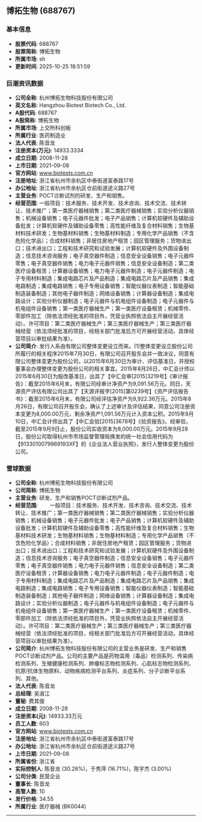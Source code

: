 ## 博拓生物 (688767)

### 基本信息

- **股票代码**: 688767
- **股票简称**: 博拓生物
- **所属市场**: sh
- **更新时间**: 2025-10-25 18:51:59

### 巨潮资讯数据

- **公司全称**: 杭州博拓生物科技股份有限公司
- **英文名称**: Hangzhou Biotest Biotech Co., Ltd.
- **A股代码**: 688767
- **A股简称**: 博拓生物
- **所属市场**: 上交所科创板
- **所属行业**: 医药制造业
- **法人代表**: 陈音龙
- **注册资本(万元)**: 14933.3334
- **成立日期**: 2008-11-28
- **上市日期**: 2021-09-08
- **官方网站**: www.biotests.com.cn
- **注册地址**: 浙江省杭州市余杭区中泰街道富泰路17号
- **办公地址**: 浙江省杭州市余杭区仓前街道途义路27号
- **主营业务**: POCT诊断试剂的研发、生产和销售。
- **经营范围**: 一般项目：技术服务、技术开发、技术咨询、技术交流、技术转让、技术推广；第一类医疗器械销售；第二类医疗器械销售；实验分析仪器销售；机械设备销售；电子元器件批发；电子产品销售；计算机软硬件及辅助设备批发；计算机软硬件及辅助设备零售；高性能纤维及复合材料销售；生物基材料技术研发；生物基材料销售；生物基材料制造；专用化学产品销售（不含危险化学品）；合成材料销售；非居住房地产租赁；园区管理服务；货物进出口；技术进出口；工程和技术研究和试验发展；计算机软硬件及外围设备制造；信息技术咨询服务；电子真空器件制造；信息安全设备销售；电子元器件零售；电子真空器件销售；电力电子元器件销售；信息安全设备制造；第二类医疗设备租赁；计算器设备销售；电力电子元器件制造；电子元器件制造；电子专用材料制造；集成电路芯片及产品制造；集成电路芯片及产品销售；集成电路制造；集成电路销售；电子专用设备销售；智能仪器仪表制造；智能基础制造装备制造；其他电子器件制造；网络设备销售；计算器设备制造；集成电路设计；实验分析仪器制造；电子元器件与机电组件设备制造；电子元器件与机电组件设备销售；第一类医疗器械生产；第一类医疗设备租赁；机械零件、零部件加工（除依法须经批准的项目外，凭营业执照依法自主开展经营活动）。许可项目：第二类医疗器械生产；第三类医疗器械生产；第三类医疗器械经营（依法须经批准的项目，经相关部门批准后方可开展经营活动，具体经营项目以审批结果为准）。
- **公司简介**: 发行人系由有限公司整体变更设立而来。(1)整体变更设立股份公司所履行的相关程序2015年7月30日，有限公司召开股东会并一致决议，同意有限公司整体变更为股份公司，以2015年6月30日为审计、评估基准日，并授权董事会办理整体变更为股份公司的相关事宜。2015年8月26日，中汇会计师以2015年6月30日为股改基准日，出具了【中汇会审[2015]3219号】《审计报告》：截至2015年6月末，有限公司经审计净资产为9,091.56万元。同日，天源资产评估有限公司出具了【天源评报字[2015]第0239号】《资产评估报告书》：截至2015年6月末，有限公司经评估净资产为9,922.36万元。2015年8月26日，有限公司召开股东会，确认了上述审计及评估结果，同意公司注册资本变更为8,000.00万元，剩余净资产1,091.56万元计入资本公积。2015年9月10日，中汇会计师出具了【中汇会验[2015]3678号】《验资报告》。经审验，截至2015年9月9日止，股份公司实收资本为8,000.00万元。2015年9月28日，股份公司取得杭州市市场监督管理局换发的统一社会信用代码为【9133010079969193XF】的《企业法人营业执照》，发行人整体变更为股份公司。

### 雪球数据

- **公司全称**: 杭州博拓生物科技股份有限公司
- **公司简称**: 博拓生物
- **主营业务**: 研发、生产和销售POCT诊断试剂产品。
- **经营范围**: 　　一般项目：技术服务、技术开发、技术咨询、技术交流、技术转让、技术推广；第一类医疗器械销售；第二类医疗器械销售；实验分析仪器销售；机械设备销售；电子元器件批发；电子产品销售；计算机软硬件及辅助设备批发；计算机软硬件及辅助设备零售；高性能纤维及复合材料销售；生物基材料技术研发；生物基材料销售；生物基材料制造；专用化学产品销售（不含危险化学品）；合成材料销售；非居住房地产租赁；园区管理服务；货物进出口；技术进出口；工程和技术研究和试验发展；计算机软硬件及外围设备制造；信息技术咨询服务；电子真空器件制造；信息安全设备销售；电子元器件零售；电子真空器件销售；电力电子元器件销售；信息安全设备制造；第二类医疗设备租赁；计算器设备销售；电力电子元器件制造；电子元器件制造；电子专用材料制造；集成电路芯片及产品制造；集成电路芯片及产品销售；集成电路制造；集成电路销售；电子专用设备销售；智能仪器仪表制造；智能基础制造装备制造；其他电子器件制造；网络设备销售；计算器设备制造；集成电路设计；实验分析仪器制造；电子元器件与机电组件设备制造；电子元器件与机电组件设备销售；第一类医疗器械生产；第一类医疗设备租赁；机械零件、零部件加工（除依法须经批准的项目外，凭营业执照依法自主开展经营活动）。许可项目：第二类医疗器械生产；第三类医疗器械生产；第三类医疗器械经营（依法须经批准的项目，经相关部门批准后方可开展经营活动，具体经营项目以审批结果为准）。
- **公司简介**: 杭州博拓生物科技股份有限公司的主营业务是研发、生产和销售POCT诊断试剂产品。公司的主要产品是药物滥用（毒品）检测系列、传染病检测系列、生殖健康检测系列、肿瘤标志物检测系列、心肌标志物检测系列、抗原/抗体生物原料、动物疾病检测平台系列、炎症系列、分子诊断平台系列、其他。
- **法人代表**: 陈音龙
- **总经理**: 吴淑江
- **董秘**: 费其俊
- **成立日期**: 2008-11-28
- **注册资本(元)**: 14933.33万元
- **员工人数**: 603
- **官方网站**: www.biotests.com.cn
- **注册地址**: 浙江省杭州市余杭区中泰街道富泰路17号
- **办公地址**: 浙江省杭州市余杭区仓前街道途义路27号
- **上市日期**: 2021-09-08
- **所属省份**: 浙江省
- **实际控制人**: 陈音龙 (30.28%)，于秀萍 (16.71%)，陈宇杰 (3.00%)
- **公司分类**: 民营企业
- **董事长**: 陈音龙
- **高管人数**: 10
- **发行价格**: 34.55
- **所属行业**: 医疗器械 (BK0044)

---
